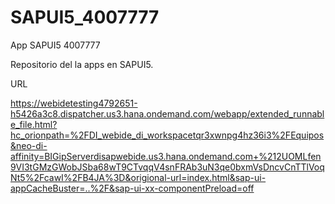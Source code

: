 # SAPUI5_4007777
App SAPUI5 4007777

Repositorio del la apps en SAPUI5.

URL

https://webidetesting4792651-h5426a3c8.dispatcher.us3.hana.ondemand.com/webapp/extended_runnable_file.html?hc_orionpath=%2FDI_webide_di_workspacetqr3xwnpg4hz36i3%2FEquipos&neo-di-affinity=BIGipServerdisapwebide.us3.hana.ondemand.com+%212UOMLfen9VI3tGMzGWobJSba68wT9CTvqqV4snFRAb3uN3qe0bxmVsDncvCnTTlVoqNt5%2FcawI%2FB4JA%3D&origional-url=index.html&sap-ui-appCacheBuster=..%2F&sap-ui-xx-componentPreload=off

